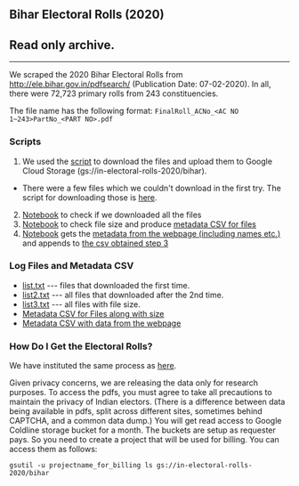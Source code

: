 ## Bihar Electoral Rolls (2020)


**Read only archive.**
-----
-----

We scraped the 2020 Bihar Electoral Rolls from http://ele.bihar.gov.in/pdfsearch/ (Publication Date: 07-02-2020). In all, there were 72,723 primary rolls from 243 constituencies.

The file name has the following format: `FinalRoll_ACNo_<AC NO 1~243>PartNo_<PART NO>.pdf`

### Scripts

1. We used the [script](scripts/bihar.py) to download the files and upload them to Google Cloud Storage (gs://in-electoral-rolls-2020/bihar).
  - There were a few files which we couldn't download in the first try. The script for downloading those is [here](scripts/bihar_patch.py).
2. [Notebook](scripts/bihar_check.ipynb) to check if we downloaded all the files
3. [Notebook](scripts/bihar_to_csv.ipynb) to check file size and produce [metadata CSV for files](metadata_and_log_files/bihar.csv)
4. [Notebook](scripts/scrape-dry-run-getmeta.ipynb) gets the [metadata from the webpage (including names etc.)](metadata_and_log_files/metadata.csv) and appends to [the csv obtained step 3](metadata_and_log_files/bihar.csv)

### Log Files and Metadata CSV

* [list.txt](metadata_and_log_files/list.txt) --- files that downloaded the first time.
* [list2.txt](metadata_and_log_files/list2.txt) --- all files that downloaded after the 2nd time.
* [list3.txt](metadata_and_log_files/list3.txt) --- all files with file size.
* [Metadata CSV for Files along with size](metadata_and_log_files/bihar.csv)
* [Metadata CSV with data from the webpage](metadata_and_log_files/metadata.csv)

### How Do I Get the Electoral Rolls?

We have instituted the same process as [here](https://github.com/in-rolls/electoral_rolls).

Given privacy concerns, we are releasing the data only for research purposes. To access the pdfs, you must agree to take all precautions to maintain the privacy of Indian electors. (There is a difference between data being available in pdfs, split across different sites, sometimes behind CAPTCHA, and a common data dump.) You will get read access to Google Coldline storage bucket for a month. The buckets are setup as requester pays. So you need to create a project that will be used for billing. You can access them as follows:

```
gsutil -u projectname_for_billing ls gs://in-electoral-rolls-2020/bihar
```
